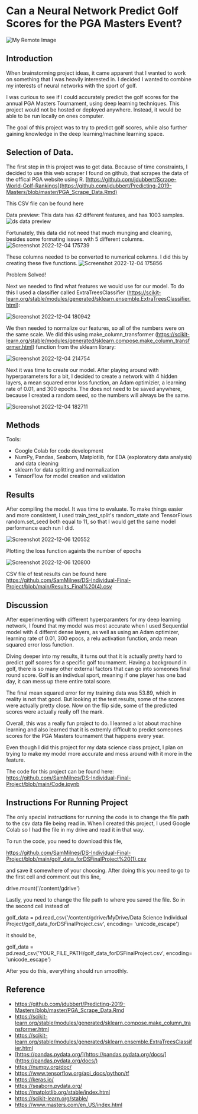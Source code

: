 # Can a Neural Network Predict Golf Scores for the PGA Masters Event?
![My Remote Image](https://www.cbs42.com/wp-content/uploads/sites/81/2020/03/Masters-UPDATED.jpg?w=1920&h=1080&crop=1)
## Introduction
When brainstorming project ideas, it came apparent that I wanted to work on something that I was heavily interested in. I decided I wanted to combine my interests of neural networks with the sport of golf.

I was curious to see if I could accurately predict the golf scores for the annual PGA Masters Tournament, using deep learning techniques. This project would not be hosted or deployed anywhere. Instead, it would be able to be run locally on ones computer. 

The goal of this project was to try to predict golf scores, while also further gaining knowledge in the deep learning/machine learning space.
## Selection of Data.
The first step in this project was to get data. Because of time constraints, I decided to use this web scraper I found on github, that scrapes the data of the offical PGA website using R. [https://github.com/jdubbert/Scrape-World-Golf-Rankings](https://github.com/jdubbert/Predicting-2019-Masters/blob/master/PGA_Scrape_Data.Rmd)

This CSV file can be found here

Data preview:
This data has 42 different features, and has 1003 samples.
![ds data preview](https://user-images.githubusercontent.com/68667116/205520250-e7baa61c-6634-4ce2-a640-11f4560b2242.png)


Fortunately, this data did not need that much munging and cleaning, besides some formating issues with 5 different columns.
![Screenshot 2022-12-04 175739](https://user-images.githubusercontent.com/68667116/205520672-50ae91b8-5042-49c6-8b27-d299e9a7394f.png)

These columns needed to be converted to numerical columns. I did this by creating these five functions.
![Screenshot 2022-12-04 175856](https://user-images.githubusercontent.com/68667116/205520750-59bfa90b-8ae8-47e3-9787-5c293ca58741.png)

Problem Solved!

Next we needed to find what features we would use for our model. To do this I used a classifier called ExtraTreesClassifier (https://scikit-learn.org/stable/modules/generated/sklearn.ensemble.ExtraTreesClassifier.html):


![Screenshot 2022-12-04 180942](https://user-images.githubusercontent.com/68667116/205521313-c4b184d0-c41b-40f8-a5f3-d3760fddbc7b.png)


We then needed to normalize our features, so all of the numbers were on the same scale. We did this using make_column_transformer (https://scikit-learn.org/stable/modules/generated/sklearn.compose.make_column_transformer.html) function from the sklearn library:

![Screenshot 2022-12-04 214754](https://user-images.githubusercontent.com/68667116/205538583-dc5229ff-bc00-4011-a241-11a95fb9a047.png)


Next it was time to create our model. After playing around with hyperparameters for a bit, I decided to create a network with 4 hidden layers, a mean squared error loss function, an Adam optimizier, a learning rate of 0.01, and 300 epochs. The does not need to be saved anywhere, because I created a random seed, so the numbers will always be the same.


![Screenshot 2022-12-04 182711](https://user-images.githubusercontent.com/68667116/205522201-23e7fe78-49e6-437b-b37c-08c63572f56b.png)




## Methods
Tools:
* Google Colab for code development
* NumPy, Pandas, Seaborn, Matplotlib, for EDA (exploratory data analysis) and data cleaning
* sklearn for data splitting and normalization
* TensorFlow for model creation and validation
## Results
After compiling the model. It was time to evaluate. To make things easier and more consistent, I used train_test_split's random_state and TensorFlows random.set_seed both equal to 11, so that I would get the same model performance each run I did.


![Screenshot 2022-12-06 120552](https://user-images.githubusercontent.com/68667116/205976383-13114516-6a7c-4c70-991d-b50bd905394b.png)

Plotting the loss function againts the number of epochs

![Screenshot 2022-12-06 120800](https://user-images.githubusercontent.com/68667116/205976794-0ef52a12-ace2-4e8d-8b5f-dfc89f877b96.png)


CSV file of test results can be found here https://github.com/SamMilnes/DS-Individual-Final-Project/blob/main/Results_Final%20(4).csv



## Discussion
After experimenting with different hyperparamters for my deep learning network, I found that my model was most accurate when I used Sequential model with 4 differnt dense layers, as well as using an Adam optimizer, learning rate of 0.01, 300 epocs, a relu activation function, anda mean squared error loss function. 

Diving deeper into my results, it turns out that it is actually pretty hard to predict golf scores for a specific golf tournament. Having a background in golf, there is so many other external factors that can go into someones final round score. Golf is an indivdual sport, meaning if one player has one bad day, it can mess up there entire total score.


The final mean squared error for my training data was 53.89, which in reality is not that good. But looking at the test results, some of the scores were actually pretty close. Now on the flip side, some of the predicted scores were actually really off the mark.

Overall, this was a really fun project to do. I learned a lot about machine learning and also learned that it is extremly difficult to predict someones scores for the PGA Masters tournament that happens every year.

Even though I did this project for my data science class project, I plan on trying to make my model more accurate and mess around with it more in the feature.


The code for this project can be found here: https://github.com/SamMilnes/DS-Individual-Final-Project/blob/main/Code.ipynb

## Instructions For Running Project
The only special instructions for running the code is to change the file path to the csv data file being read in. When I created this project, I used Google Colab so I had the file in my drive and read it in that way.

To run the code, you need to download this file, 

https://github.com/SamMilnes/DS-Individual-Final-Project/blob/main/golf_data_forDSFinalProject%20(1).csv

and save it somewhere of your choosing. After doing this you need to go to the first cell and comment out this line,

drive.mount('/content/gdrive')


Lastly, you need to change the file path to where you saved the file. So in the second cell instead of 

golf_data = pd.read_csv('/content/gdrive/MyDrive/Data Science Individual Project/golf_data_forDSFinalProject.csv', encoding= 'unicode_escape')


it should be,

golf_data = pd.read_csv('YOUR_FILE_PATH/golf_data_forDSFinalProject.csv', encoding= 'unicode_escape')


After you do this, everything should run smoothly.
## Reference
* https://github.com/jdubbert/Predicting-2019-Masters/blob/master/PGA_Scrape_Data.Rmd
* https://scikit-learn.org/stable/modules/generated/sklearn.compose.make_column_transformer.html
* https://scikit-learn.org/stable/modules/generated/sklearn.ensemble.ExtraTreesClassifier.html
* [https://pandas.pydata.org/](https://pandas.pydata.org/docs/](https://pandas.pydata.org/docs/)
* https://numpy.org/doc/
* https://www.tensorflow.org/api_docs/python/tf
* https://keras.io/
* https://seaborn.pydata.org/
* https://matplotlib.org/stable/index.html
* https://scikit-learn.org/stable/
* https://www.masters.com/en_US/index.html



